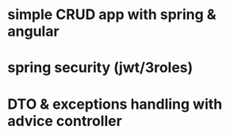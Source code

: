 # simple CRUD app with spring & angular
# spring security (jwt/3roles)
# DTO & exceptions handling with advice controller
